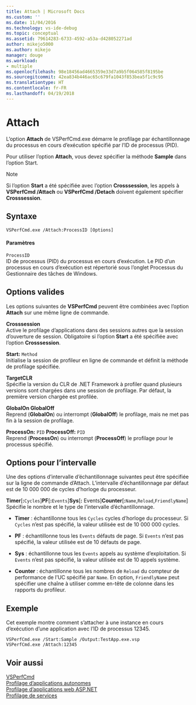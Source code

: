 ```yaml
---
title: Attach | Microsoft Docs
ms.custom: ''
ms.date: 11/04/2016
ms.technology: vs-ide-debug
ms.topic: conceptual
ms.assetid: 79614283-6733-4592-a53a-d428052271ad
author: mikejo5000
ms.author: mikejo
manager: douge
ms.workload:
- multiple
ms.openlocfilehash: 98e18456ad4665359e33d7a9b5f064585f8195be
ms.sourcegitcommit: 42ea834b446ac65c679fa1043f853bea5f1c9c95
ms.translationtype: HT
ms.contentlocale: fr-FR
ms.lasthandoff: 04/19/2018
---
```

# <a name="attach"></a>Attach
L’option **Attach** de VSPerfCmd.exe démarre le profilage par échantillonnage du processus en cours d’exécution spécifié par l’ID de processus (PID).  
  
 Pour utiliser l’option **Attach**, vous devez spécifier la méthode **Sample** dans l’option Start.  
  
> [!NOTE]
>  Si l’option **Start** a été spécifiée avec l’option **Crosssession**, les appels à **VSPerfCmd /Attach** ou **VSPerfCmd /Detach** doivent également spécifier **Crosssession**.  
  
## <a name="syntax"></a>Syntaxe  
  
```  
VSPerfCmd.exe /Attach:ProcessID [Options]  
```  
  
#### <a name="parameters"></a>Paramètres  
 `ProcessID`  
 ID de processus (PID) du processus en cours d’exécution. Le PID d’un processus en cours d’exécution est répertorié sous l’onglet Processus du Gestionnaire des tâches de Windows.  
  
## <a name="valid-options"></a>Options valides  
 Les options suivantes de **VSPerfCmd** peuvent être combinées avec l’option **Attach** sur une même ligne de commande.  
  
 **Crosssession**  
 Active le profilage d’applications dans des sessions autres que la session d’ouverture de session. Obligatoire si l’option **Start** a été spécifiée avec l’option **Crosssession**.  
  
 **Start:** `Method`  
 Initialise la session de profileur en ligne de commande et définit la méthode de profilage spécifiée.  
  
 **TargetCLR**  
 Spécifie la version du CLR de .NET Framework à profiler quand plusieurs versions sont chargées dans une session de profilage. Par défaut, la première version chargée est profilée.  
  
 **GlobalOn GlobalOff**  
 Reprend (**GlobalOn**) ou interrompt (**GlobalOff**) le profilage, mais ne met pas fin à la session de profilage.  
  
 **ProcessOn:** `PID` **ProcessOff:** `PID`  
 Reprend (**ProcessOn**) ou interrompt (**ProcessOff**) le profilage pour le processus spécifié.  
  
## <a name="interval-options"></a>Options pour l’intervalle  
 Une des options d’intervalle d’échantillonnage suivantes peut être spécifiée sur la ligne de commande d’Attach. L’intervalle d’échantillonnage par défaut est de 10 000 000 de cycles d’horloge du processeur.  
  
 **Timer**[**:**`Cycles`]**PF**[**:**`Events`]**Sys**[**:** Events]**Counter**[**:**`Name`,`Reload`,`FriendlyName`]  
 Spécifie le nombre et le type de l’intervalle d’échantillonnage.  
  
-   **Timer** : échantillonne tous les `Cycles` cycles d’horloge du processeur. Si `Cycles` n’est pas spécifié, la valeur utilisée est de 10 000 000 cycles.  
  
-   **PF** : échantillonne tous les `Events` défauts de page. Si `Events` n’est pas spécifié, la valeur utilisée est de 10 défauts de page.  
  
-   **Sys** : échantillonne tous les `Events` appels au système d’exploitation. Si `Events` n’est pas spécifié, la valeur utilisée est de 10 appels système.  
  
-   **Counter** : échantillonne tous les nombres de `Reload` du compteur de performance de l’UC spécifié par `Name`. En option, `FriendlyName` peut spécifier une chaîne à utiliser comme en-tête de colonne dans les rapports du profileur.  
  
## <a name="example"></a>Exemple  
 Cet exemple montre comment s’attacher à une instance en cours d’exécution d’une application avec l’ID de processus 12345.  
  
```  
VSPerfCmd.exe /Start:Sample /Output:TestApp.exe.vsp  
VSPerfCmd.exe /Attach:12345  
```  
  
## <a name="see-also"></a>Voir aussi  
 [VSPerfCmd](../profiling/vsperfcmd.md)   
 [Profilage d’applications autonomes](../profiling/command-line-profiling-of-stand-alone-applications.md)   
 [Profilage d’applications web ASP.NET](../profiling/command-line-profiling-of-aspnet-web-applications.md)   
 [Profilage de services](../profiling/command-line-profiling-of-services.md)